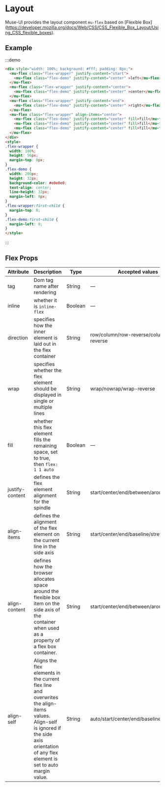 <style>
.flex-wrapper {
  width: 100%;
  height: 56px;
  margin-top: 8px;
}
.flex-demo {
  width: 200px;
  height: 32px;
  background-color: #e0e0e0;
  text-align: center;
  line-height: 32px;
  margin-left: 8px;
}
.flex-wrapper:first-child {
  margin-top: 0;
}
.flex-demo:first-child {
  margin-left: 0;
}

</style>
# Layout

Muse-UI provides the layout component `mu-flex` based on [Flexible Box] (https://developer.mozilla.org/docs/Web/CSS/CSS_Flexible_Box_Layout/Using_CSS_flexible_boxes).

## Example

:::demo
```html
<div style="width: 100%; background: #fff; padding: 8px;">
  <mu-flex class="flex-wrapper" justify-content="start">
    <mu-flex class="flex-demo" justify-content="center" >left</mu-flex>
  </mu-flex>
  <mu-flex class="flex-wrapper" justify-content="center">
    <mu-flex class="flex-demo" justify-content="center" >center</mu-flex>
  </mu-flex>
  <mu-flex class="flex-wrapper" justify-content="end">
    <mu-flex class="flex-demo" justify-content="center" >right</mu-flex>
  </mu-flex>
  <mu-flex class="flex-wrapper" align-items="center">
    <mu-flex class="flex-demo" justify-content="center" fill>fill</mu-flex>
    <mu-flex class="flex-demo" justify-content="center" fill>fill</mu-flex>
    <mu-flex class="flex-demo" justify-content="center" fill>fill</mu-flex>
  </mu-flex>
</div>
<style>
.flex-wrapper {
  width: 100%;
  height: 56px;
  margin-top: 8px;
}
.flex-demo {
  width: 200px;
  height: 32px;
  background-color: #e0e0e0;
  text-align: center;
  line-height: 32px;
  margin-left: 8px;
}
.flex-wrapper:first-child {
  margin-top: 0;
}
.flex-demo:first-child {
  margin-left: 0;
}
</style>
```
:::

## Flex Props

| Attribute | Description | Type | Accepted values | Default |
|------|------|------|------|------|
| tag | Dom tag name after rendering | String | — | div |
| inline | whether it is `inline-flex` | Boolean | — | false |
| direction | specifies how the inner element is laid out in the flex container | String | row/column/row-reverse/column-reverse | row |
| wrap | specifies whether the flex element should be displayed in single or multiple lines | String | wrap/nowrap/wrap-reverse | nowrap |
| fill | whether this flex element fills the remaining space, set to true, then `flex: 1 1 auto`  | Boolean | — | false |
| justify-content | defines the flex element alignment for the spindle | String | start/center/end/between/around | start |
| align-items | defines the alignment of the flex element on the current line in the side axis | String | start/center/end/baseline/stretch | start |
| align-content | defines how the browser allocates space around the flexible box item on the side axis of the container when used as a property of a flex box container. | String | start/center/end/between/around/stretch | — |
| align-self | Aligns the flex elements in the current flex line and overwrites the align-items values. Align-self is ignored if the side axis orientation of any flex element is set to auto margin value. | String | auto/start/center/end/baseline/stretch | — |
